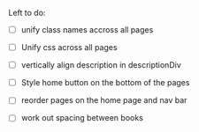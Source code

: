 Left to do:

- [ ] unify class names accross all pages
- [ ] Unify css across all pages
- [ ] vertically align description in descriptionDiv
- [ ] Style home button on the bottom of the pages
- [ ] reorder pages on the home page and nav bar
- [ ] work out spacing between books




